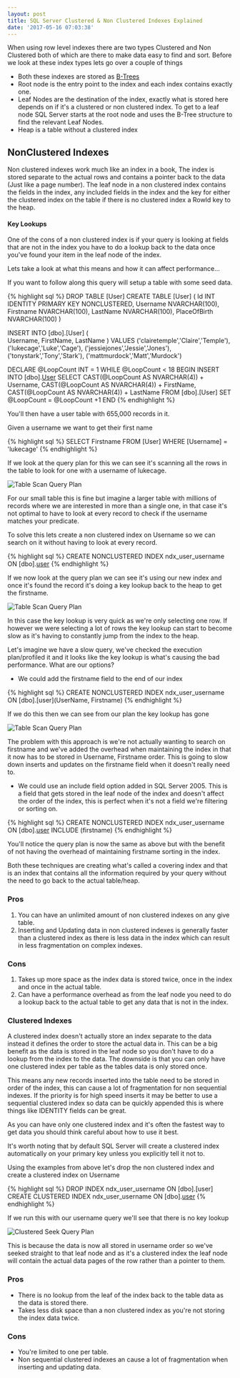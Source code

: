 ```yaml
---
layout: post
title: SQL Server Clustered & Non Clustered Indexes Explained
date: '2017-05-16 07:03:38'
---
```

When using row level indexes there are two types Clustered and Non Clustered both of which are there to make data easy to find and sort. Before we look at these index types lets go over a couple of things

* Both these indexes are stored as [B-Trees](https://en.wikipedia.org/wiki/B-tree)
* Root node is the entry point to the index and each index contains exactly one.
* Leaf Nodes are the destination of the index, exactly what is stored here depends on if it's a clustered or non clustered index. To get to a leaf node SQL Server starts at the root node and uses the B-Tree structure to find the relevant Leaf Nodes.
* Heap is a table without a clustered index

## NonClustered Indexes ##
Non clustered indexes work much like an index in a book, The index is stored separate to the actual rows  and contains a pointer back to the data (Just like a page number). The leaf node in a non clustered index contains the fields in the index, any included fields in the index and the key for either the clustered index on the table if there is no clustered index a RowId key to the heap.

#### Key Lookups ####
One of the cons of a non clustered index is if your query is looking at fields that are not in the index you have to do a lookup back to the data once you've found your item in the leaf node of the index.

Lets take a look at what this means and how it can affect performance...

If you want to follow along this query will setup a table with some seed data.

{% highlight sql %}
DROP TABLE [User]
CREATE TABLE [User]
(
    Id INT IDENTITY PRIMARY KEY NONCLUSTERED,
    Username NVARCHAR(100),
    Firstname NVARCHAR(100),
    LastName NVARCHAR(100),
    PlaceOfBirth NVARCHAR(100)
)

INSERT INTO [dbo].[User]
    ( 	
    Username,
    FirstName,
    LastName
	)
VALUES
    ('clairetemple','Claire','Temple'),
    ('lukecage','Luke','Cage'),
    ('jessiejones','Jessie','Jones'),
    ('tonystark','Tony','Stark'),
    ('mattmurdock','Matt','Murdock')

DECLARE @LoopCount INT = 1
WHILE @LoopCount < 18
    BEGIN
    INSERT INTO [dbo].[User](Username,FirstName,LastName)
    SELECT 
        CAST(@LoopCount AS NVARCHAR(4)) + Username,
        CAST(@LoopCount AS NVARCHAR(4)) + FirstName,
        CAST(@LoopCount AS NVARCHAR(4)) + LastName 
    FROM [dbo].[User]
    SET @LoopCount = @LoopCount +1
    END
{% endhighlight %}

You'll then have a user table with 655,000 records in it.

Given a username we want to get their first name

{% highlight sql %}
SELECT Firstname FROM [User] WHERE [Username] = 'lukecage'
{% endhighlight %}

If we look at the query plan for this we can see it's scanning all the rows in the table to look for one with a username of lukecage.

![Table Scan Query Plan]({{site.url}}/content/images/2017-indexes-explained/tablescan.jpg)

For our small table this is fine but imagine a larger table with millions of records where we are interested in more than a single one, in that case it's not optimal to have to look at every record to check if the username matches your predicate. 

To solve this lets  create a non clustered index on Username so we can search on it without having to look at every record.

{% highlight sql %}
CREATE NONCLUSTERED INDEX ndx_user_username ON [dbo].[user](UserName)
{% endhighlight %}

If we now look at the query plan we can see it's using our new index and once it's found the record it's doing a key lookup back to the heap to get the firstname.

![Table Scan Query Plan]({{site.url}}/content/images/2017-indexes-explained/nonclusteredkeylookup.jpg)

In this case the key lookup is very quick as we're only selecting one row. If however we were selecting a lot of rows the key lookup can start to become slow as it's having to constantly jump from the index to the heap. 

Let's imagine we have a slow query, we've checked the execution plan/profiled it and it looks like the key lookup is what's causing the bad performance. What are our options? 

* We could add the firstname field to the end of our index 

{% highlight sql %}
CREATE NONCLUSTERED INDEX ndx_user_username ON [dbo].[user](UserName, Firstname)
{% endhighlight %}

If we do this then we can see from our plan the key lookup has gone

![Table Scan Query Plan]({{site.url}}/content/images/2017-indexes-explained/nonclusterednokeylookup.jpg)

The problem with this approach is we're not actually wanting to search on firstname and we've added the overhead when maintaining the index in that it now has to be stored in Username, Firstname order. This is going to slow down inserts and updates on the firstname field when it doesn't really need to.

*  We could use an include field option added in SQL Server 2005. This is a field that gets stored in the leaf node of the index and doesn't affect the order of the index, this is perfect when it's not a field we're filtering or sorting on.

{% highlight sql %}
CREATE NONCLUSTERED INDEX ndx_user_username ON [dbo].[user](UserName) INCLUDE (firstname)
{% endhighlight %}

You'll notice the query plan is now the same as above but with the benefit of not having the overhead of maintaining firstname sorting in the index.

Both these techniques are creating what's called a covering index and that is an index that contains all the information required by your query without the need to go back to the actual table/heap.

### Pros ###
1. You can have an unlimited amount of non clustered indexes on any give table.
2. Inserting and Updating data in non clustered indexes is generally faster than a clustered index as there is less data in the index which can result in less fragmentation on complex indexes.

### Cons ###
1. Takes up more space as the index data is stored twice, once in the index and once in the actual table.
1. Can have  a performance overhead as from the leaf node you need to do a lookup back to the actual table to get any data that is not in the index.

### Clustered Indexes ###

A clustered index doesn't actually store an index separate to the data instead it defines the order to store the actual data in. This can be a big benefit as the data is stored in the leaf node so you don't have to do a lookup from the index to the data. The downside is that you can only have one clustered index per table as the tables data is only stored once. 

This means any new records inserted into the table need to be stored in order of the index, this can cause a lot of fragmentation for non sequential indexes. If the priority is for high speed inserts it may be better to use a sequential clustered index so data can be quickly appended this is where things like IDENTITY fields can be great.

As you can have only one clustered index and it's often the fastest way to get data you should think careful about how to use it best.

It's worth noting that by default SQL Server will create a clustered index automatically on your primary key unless you explicitly tell it not to.

Using the examples from above let's drop the non clustered index and create a clustered index on Username

{% highlight sql %}
DROP INDEX ndx_user_username ON [dbo].[user]
CREATE CLUSTERED INDEX ndx_user_username ON [dbo].[user](UserName) 
{% endhighlight %}

If we run this with our username query we'll see that there is no key lookup

![Clustered Seek Query Plan]({{site.url}}/content/images/2017-indexes-explained/clusteredseek.jpg)

This is because the data is now all stored in username order so we've seeked straight to that leaf node and as it's a clustered index the leaf node will contain the actual data pages of the row rather than a pointer to them.

### Pros ###
* There is no lookup from the leaf of the index back to the table data as the data is stored there.
* Takes less disk space than a non clustered index as you're not storing the index data twice.

### Cons ###
* You're limited to one per table.
* Non sequential clustered indexes an cause a lot of fragmentation when inserting and updating data.



